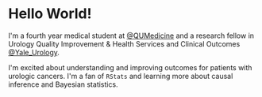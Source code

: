 # Hello World!

I'm a fourth year medical student at [@QUMedicine](https://twitter.com/QUMedicine) and a research fellow in Urology Quality Improvement & Health Services and Clinical Outcomes [@Yale_Urology](https://twitter.com/Yale_Urology).

I'm excited about understanding and improving outcomes for patients with urologic cancers. I'm a fan of `RStats` and learning more about causal inference and Bayesian statistics.
